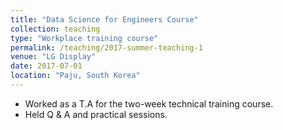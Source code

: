 ```yaml
---
title: "Data Science for Engineers Course"
collection: teaching
type: "Workplace training course"
permalink: /teaching/2017-summer-teaching-1
venue: "LG Display"
date: 2017-07-01
location: "Paju, South Korea"
---
```

- Worked as a T.A for the two-week technical training course.
- Held Q & A and practical sessions.
